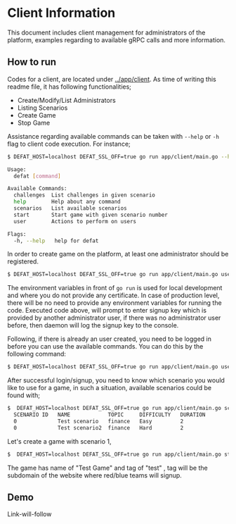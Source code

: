 # Client Information

This document includes client management for administrators of the platform, examples regarding to available gRPC calls and more information. 

## How to run

Codes for a client, are located under [../app/client](../app/client). As time of writing this readme file, it has following functionalities; 

- Create/Modify/List Administrators 
- Listing Scenarios
- Create Game
- Stop Game 


Assistance regarding available commands can be taken with `--help` or `-h` flag to client code execution. For instance; 

```bash 
$ DEFAT_HOST=localhost DEFAT_SSL_OFF=true go run app/client/main.go --help 

Usage:
  defat [command]

Available Commands:
  challenges  List challenges in given scenario
  help        Help about any command
  scenarios   List available scenarios
  start       Start game with given scenario number
  user        Actions to perform on users

Flags:
  -h, --help   help for defat
```

In order to create game on the platform, at least one administrator should be registered.

```bash 
$ DEFAT_HOST=localhost DEFAT_SSL_OFF=true go run app/client/main.go user signup 
```

The environment variables in front of `go run` is used for local development and where you do not provide any certificate. In case of production level, there will
be no need to provide any environment variables for running the code. 
Executed code above, will prompt to enter signup key which is provided by another administrator user, if there was no administrator user before, then daemon will log the signup key 
to the console. 

Following, if there is already an user created, you need to be logged in before you can use the available commands. You can do this by the following command:

```bash 
$ DEFAT_HOST=localhost DEFAT_SSL_OFF=true go run app/client/main.go user login 
```




After successful login/signup, you need to know which scenario you would like to use for a game, in such a situation, available scenarios could be found with; 

```bash 
$  DEFAT_HOST=localhost DEFAT_SSL_OFF=true go run app/client/main.go scenarios list
  SCENARIO ID   NAME            TOPIC     DIFFICULTY   DURATION
  0             Test scenario   finance   Easy         2
  0             Test scenario2  finance   Hard         2

```

Let's create a game with scenario 1, 

```bash
$  DEFAT_HOST=localhost DEFAT_SSL_OFF=true go run app/client/main.go start -n "Test Game" -t "test" -s 1 
```

The game has name of "Test Game" and tag of "test" , tag will be the subdomain of the website where red/blue teams will signup.

## Demo

Link-will-follow